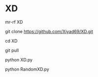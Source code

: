 # XD
mr-rf XD

git clone https://github.com/Xiyad69/XD.git

cd XD

git pull

python XD.py

python RandomXD.py
